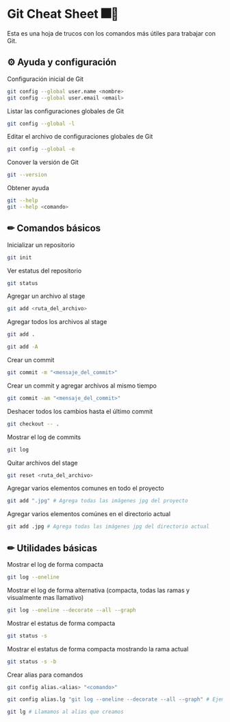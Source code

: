 # Git Cheat Sheet 🎆🎇

Esta es una hoja de trucos con los comandos más útiles para trabajar con Git.

## ⚙ Ayuda y configuración
Configuración inicial de Git
```bash
git config --global user.name <nombre>
git config --global user.email <email>
```
Listar las configuraciones globales de Git
```bash
git config --global -l
```
Editar el archivo de configuraciones globales de Git
```bash
git config --global -e
```
Conover la versión de Git
```bash
git --version
```
Obtener ayuda
```bash
git --help
git --help <comando>
```

## ✏ Comandos básicos
Inicializar un repositorio
```bash
git init
```
Ver estatus del repositorio
```bash
git status
```
Agregar un archivo al stage
```bash
git add <ruta_del_archivo>
```
Agregar todos los archivos al stage
```bash
git add .
```
```bash
git add -A
```
Crear un commit
```bash
git commit -m "<mensaje_del_commit>"
```
Crear un commit y agregar archivos al mismo tiempo
```bash
git commit -am "<mensaje_del_commit>"
```
Deshacer todos los cambios hasta el último commit
```bash
git checkout -- .
```
Mostrar el log de commits
```bash
git log
```
Quitar archivos del stage
```bash
git reset <ruta_del_archivo>
```
Agregar varios elementos comunes en todo el proyecto
```bash
git add ".jpg" # Agrega todas las imágenes jpg del proyecto
```
Agregar varios elementos comúnes en el directorio actual
```bash
git add .jpg # Agrega todas las imágenes jpg del directorio actual
```

## ✏ Utilidades básicas
Mostrar el log de forma compacta
```bash
git log --oneline
```
Mostrar el log de forma alternativa (compacta, todas las ramas y visualmente mas llamativo)
```bash
git log --oneline --decorate --all --graph
```
Mostrar el estatus de forma compacta
```bash
git status -s 
```
Mostrar el estatus de forma compacta mostrando la rama actual
```bash
git status -s -b
```
Crear alias para comandos
```bash
git config alias.<alias> "<comando>"

git config alias.lg "git log --oneline --decorate --all --graph" # Ejemplo para crear un alias

git lg # Llamamos al alias que creamos
```

